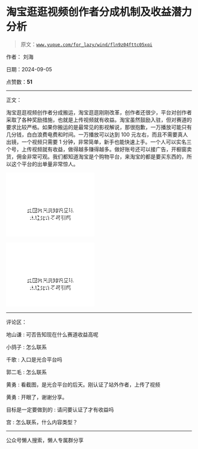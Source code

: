 # 淘宝逛逛视频创作者分成机制及收益潜力分析

> 原文：[`www.yuque.com/for_lazy/wind/fln9z04fttc05xqi`](https://www.yuque.com/for_lazy/wind/fln9z04fttc05xqi)

作者： 刘海

日期：2024-09-05

点赞数：**51**

* * *

正文：

淘宝逛逛视频创作者分成搬运，淘宝逛逛刚刚改革，创作者还很少，平台对创作者采取了各种奖励措施，也就是上传视频就有收益。淘宝虽然鼓励入驻，但对赛道的要求比较严格。如果你搬运的是最常见的影视解说，那很抱歉，一万播放可能只有几分钱，白白浪费电费和时间。一万播放可以达到 100 元左右，而且不需要真人出镜，一个视频只需要 1 分钟，非常简单，新手也能快速上手。一个人可以实名三个号，上传视频就有收益，做得越多赚得越多。做好账号还可以接广告，开橱窗卖货，佣金非常可观。我们都知道淘宝是个购物平台，来淘宝的都是要买东西的，所以这个平台的出单量非常惊人。

![](img/6f9fe5de720391f1dd73900256bb6b39.png "None")

![](img/e4d839f6d2684ae572ad147eeed76c4a.png "None")

* * *

评论区：

地山谦 : 可否告知现在什么赛道收益高呢

小鸽子 : 怎么联系

千歌 : 入口是光合平台吗

郭二毛 : 怎么联系

黄勇 : 看截图，是光合平台的后天。刚认证了站外作者，上传了视频

黄勇 : 开眼了，谢谢分享。

目标是一定要做到的 : 请问要认证了才有收益吗

宫 : 怎么联系，什么内容类型？

* * *

公众号懒人搜索，懒人专属群分享